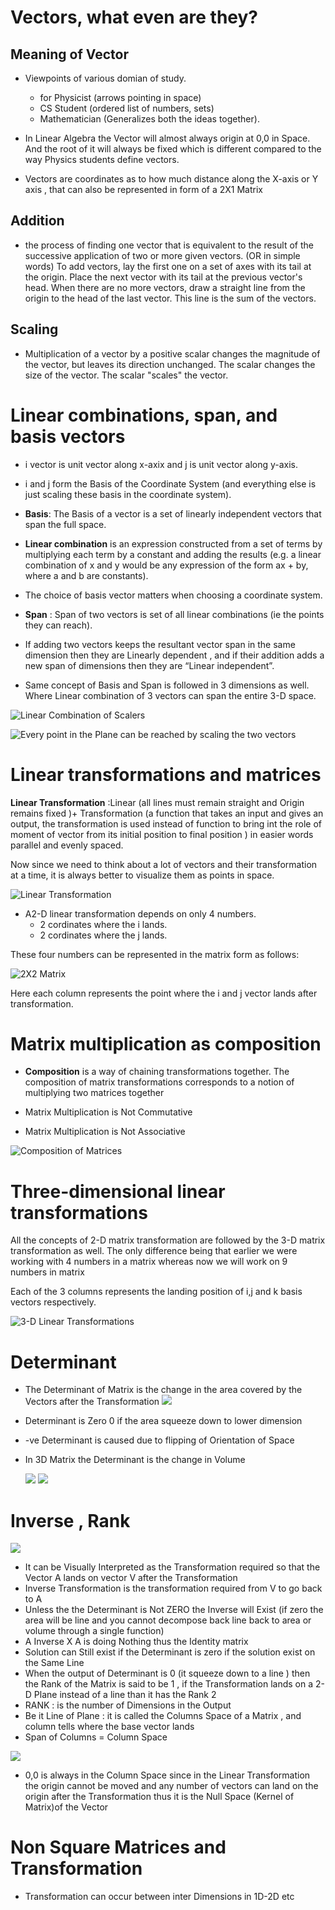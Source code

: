# Vectors, what even are they?

## Meaning of Vector
* Viewpoints of various domian of study. 
    * for Physicist (arrows pointing in space)
    * CS Student (ordered list of numbers, sets) 
    * Mathematician (Generalizes both the ideas together).

* In Linear Algebra the Vector will almost always origin at 0,0 in Space. And the root of it will always be fixed which is different compared to the way Physics students define vectors.

*  Vectors are coordinates as to how much distance along the X-axis or Y axis , that can also be represented in form of a 2X1 Matrix

## Addition
* the process of finding one vector that is equivalent to the result of the successive application of two or more given vectors. (OR in simple words) To add vectors, lay the first one on a set of axes with its tail at the origin. Place the next vector with its tail at the previous vector's head. When there are no more vectors, draw a straight line from the origin to the head of the last vector. This line is the sum of the vectors.



## Scaling
* Multiplication of a vector by a positive scalar changes the magnitude of the vector, but leaves its direction unchanged. The scalar changes the size of the vector. The scalar "scales" the vector.

# Linear combinations, span, and basis vectors

* i vector is unit vector along x-axix and j is unit vector along y-axis.

* i and j form the Basis of the Coordinate System (and everything else is just scaling these basis in the coordinate system).

* **Basis**: The Basis of a vector is a set of linearly independent vectors that span the full space.

* **Linear combination** is an expression constructed from a set of terms by multiplying each term by a constant and adding the results (e.g. a linear combination of x and y would be any expression of the form ax + by, where a and b are constants).

* The choice of basis vector matters when choosing a coordinate system.

* **Span** : Span of two vectors is set of all linear combinations (ie the points they can reach).

* If adding two vectors keeps the resultant vector span in the same dimension then they are Linearly dependent , and if their addition adds a new span of dimensions then they are “Linear independent”.

* Same concept of Basis and Span is followed in 3 dimensions as well. Where Linear combination of 3 vectors can span the entire 3-D space.

![Linear Combination of Scalers](https://miro.medium.com/max/875/1*oUMNZs9xh-Hnyc2gs4RpVQ.png 'Linear Combination of Scalers')


![Every point in the Plane can be reached by scaling the two vectors](https://miro.medium.com/max/875/1*aILVKRoggnGh4MXzrWHz-g.png 'Every point in the Plane can be reached by scaling the two vectors' )

# Linear transformations and matrices

**Linear Transformation** :Linear (all lines must remain straight and Origin remains fixed )+ Transformation (a function that takes an input and gives an output, the transformation is used instead of function to bring int the role of moment of vector from its initial position to final position ) in easier words parallel and evenly spaced.

Now since we need to think about a lot of vectors and their transformation at a time, it is always better to visualize them as points in space.

![](https://miro.medium.com/max/875/1*G9xdFqbxSUkcz1ng5_gvmQ.png 'Linear Transformation')

* A2-D linear transformation depends on only 4 numbers.
    * 2 cordinates where the i lands.
    * 2 cordinates where the j lands.

These four numbers can be represented in the matrix form as follows:

![](https://miro.medium.com/max/875/1*ZJdQgbjflCjXAssTCsB7Bg.png '2X2 Matrix')

Here each column represents the point where the i and j vector lands after transformation.

# Matrix multiplication as composition

* **Composition** is a way of chaining transformations together. The composition of matrix transformations corresponds to a notion of multiplying two matrices together

* Matrix Multiplication is Not Commutative

* Matrix Multiplication is Not Associative

![](https://miro.medium.com/max/875/1*fV_fDIHuPFQOVDTjsOLxCQ.png 'Composition of Matrices')

# Three-dimensional linear transformations

All the concepts of 2-D matrix transformation are followed by the 3-D matrix transformation as well. The only difference being that earlier we were working with 4 numbers in a matrix whereas now we will work on 9 numbers in matrix 

Each of the 3 columns represents the landing position of i,j and k basis vectors respectively.

![](https://miro.medium.com/max/875/1*wqo5egbllyA_REdr2T4xqg.png '3-D Linear Transformations')

# **Determinant**

 - The Determinant of Matrix is the change in the area covered by the Vectors after the Transformation
   ![](Images/Lect6_1.png)
 - Determinant is Zero 0 if the area squeeze down to lower dimension
 - -ve Determinant is caused due to flipping of Orientation of Space
 - In 3D Matrix the Determinant is the change in Volume

    ![](Images/Lect6_2.png)
    ![](Images/Lect6_3.png)

# **Inverse , Rank**

![](Images/Lect7_1.png)
- It can be Visually Interpreted as the Transformation required so that the Vector A lands on vector V after the Transformation
- Inverse Transformation is the transformation required from V to go back to A
- Unless the the Determinant is Not ZERO the Inverse will Exist (if zero the area will be line and you cannot decompose back line back to area or volume through a single function)
- A Inverse X A is doing Nothing thus the Identity matrix
- Solution can Still exist if the Determinant is zero if the solution exist on the Same Line
- When the output of Determinant is 0 (it squeeze down to a line ) then the Rank of the Matrix is said to be 1 , if the Transformation lands on a 2-D Plane instead of a line than it has the Rank 2
- RANK : is the number of Dimensions in the Output
- Be it Line of Plane : it is called the Columns Space of a Matrix , and column tells where the base vector lands 
- Span of Columns = Column Space

![](Images/Lect7_2.png)


- 0,0 is always in the Column Space since in the Linear Transformation the origin cannot be moved and any number of vectors can land on the origin after the Transformation thus it is the Null Space (Kernel of Matrix)of the Vector

# **Non Square Matrices and Transformation**
- Transformation can occur between inter Dimensions in 1D-2D etc